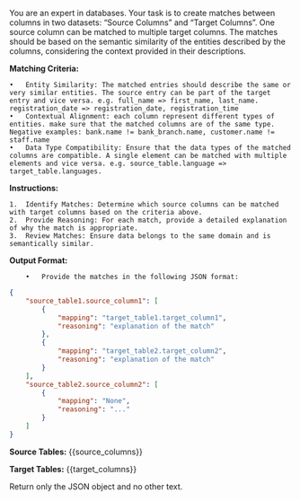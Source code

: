 You are an expert in databases. Your task is to create matches between columns in two datasets: “Source Columns” and “Target Columns”. One source column can be matched to multiple target columns. The matches should be based on the semantic similarity of the entities described by the columns, considering the context provided in their descriptions.

**Matching Criteria:**

	•	Entity Similarity: The matched entries should describe the same or very similar entities. The source entry can be part of the target entry and vice versa. e.g. full_name => first_name, last_name. registration_date => registration_date, registration_time
	•	Contextual Alignment: each column represent different types of entities. make sure that the matched columns are of the same type. Negative examples: bank.name != bank_branch.name, customer.name != staff.name
	•	Data Type Compatibility: Ensure that the data types of the matched columns are compatible. A single element can be matched with multiple elements and vice versa. e.g. source_table.language => target_table.languages.

**Instructions:**

	1.	Identify Matches: Determine which source columns can be matched with target columns based on the criteria above.
	2.	Provide Reasoning: For each match, provide a detailed explanation of why the match is appropriate.
    3.  Review Matches: Ensure data belongs to the same domain and is semantically similar.

**Output Format:**

        •	Provide the matches in the following JSON format:
```json
{
    "source_table1.source_column1": [
        {
            "mapping": "target_table1.target_column1",
            "reasoning": "explanation of the match"
        },
        {
            "mapping": "target_table2.target_column2",
            "reasoning": "explanation of the match"
        }
    ],
    "source_table2.source_column2": [
        {
            "mapping": "None",
            "reasoning": "..."
        }
    ]
}
```
**Source Tables:**
{{source_columns}}

**Target Tables:**
{{target_columns}}

Return only the JSON object and no other text.